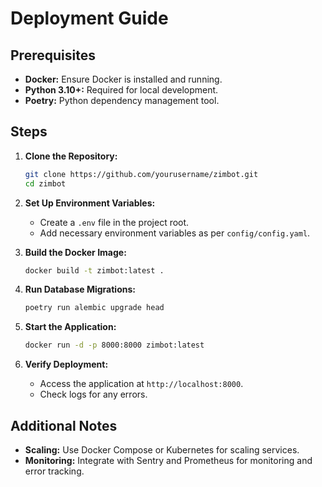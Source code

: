 # Deployment Guide

## Prerequisites
- **Docker:** Ensure Docker is installed and running.
- **Python 3.10+:** Required for local development.
- **Poetry:** Python dependency management tool.

## Steps

1. **Clone the Repository:**
    ```bash
    git clone https://github.com/yourusername/zimbot.git
    cd zimbot
    ```

2. **Set Up Environment Variables:**
    - Create a `.env` file in the project root.
    - Add necessary environment variables as per `config/config.yaml`.

3. **Build the Docker Image:**
    ```bash
    docker build -t zimbot:latest .
    ```

4. **Run Database Migrations:**
    ```bash
    poetry run alembic upgrade head
    ```

5. **Start the Application:**
    ```bash
    docker run -d -p 8000:8000 zimbot:latest
    ```

6. **Verify Deployment:**
    - Access the application at `http://localhost:8000`.
    - Check logs for any errors.

## Additional Notes
- **Scaling:** Use Docker Compose or Kubernetes for scaling services.
- **Monitoring:** Integrate with Sentry and Prometheus for monitoring and error tracking.
